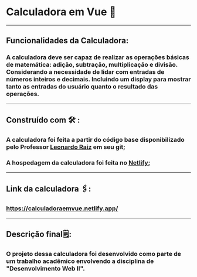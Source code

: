 # Calculadora em Vue 🧮
---
##  Funcionalidades da Calculadora:
### A calculadora deve ser capaz de realizar as operações básicas de matemática: adição, subtração, multiplicação e divisão. Considerando a necessidade de lidar com entradas de números inteiros e decimais. Incluindo um display para mostrar tanto as entradas do usuário quanto o resultado das operações.
---
## Construído com 🛠️ :
### A calculadora foi feita a partir do código base disponibilizado pelo Professor <a href="https://github.com/LeonardoRaiz">Leonardo Raiz</a> em seu git;
### A hospedagem da calculadora foi feita no <a href="https://www.netlify.com/">Netlify</a>;
---
## Link da calculadora 🖇️:
### https://calculadoraemvue.netlify.app/
----
##  Descrição final🗒️:
### O projeto dessa calculadora foi desenvolvido como parte de um trabalho acadêmico envolvendo a disciplina de "Desenvolvimento Web II".
